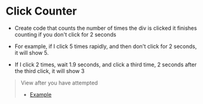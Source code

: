 # Click Counter

- Create code that counts the number of times the div is clicked
it finishes counting if you don't click for 2 seconds

- For example, if I click 5 times rapidly, and then don't click
for 2 seconds, it will show 5.

- If I click 2 times, wait 1.9 seconds, and click a third time, 
2 seconds after the third click, it will show 3


> View after you have attempted
> - <a href="http://jsbin.com/xupoqad/edit?html,css,js,output">Example</a>